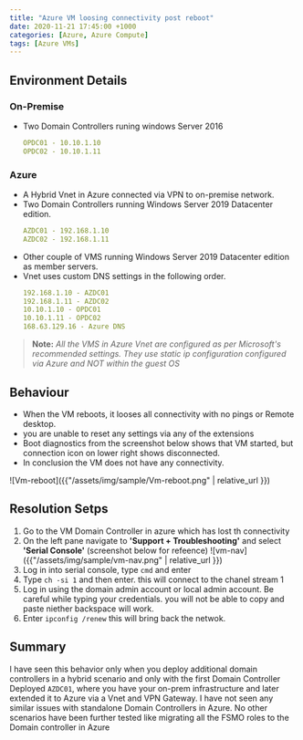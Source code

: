 ```yaml
---
title: "Azure VM loosing connectivity post reboot"
date: 2020-11-21 17:45:00 +1000
categories: [Azure, Azure Compute]
tags: [Azure VMs]
---
```


## Environment Details
### On-Premise
- Two Domain Controllers runing windows Server 2016
    ```yaml
    OPDC01 - 10.10.1.10
    OPDC02 - 10.10.1.11
    ```

### Azure
- A Hybrid Vnet in Azure connected via VPN to on-premise network.
- Two Domain Controllers running Windows Server 2019 Datacenter edition.
    ```yaml
    AZDC01 - 192.168.1.10
    AZDC02 - 192.168.1.11
    ```
- Other couple of VMS running Windows Server 2019 Datacenter edition as member servers.
- Vnet uses custom DNS settings in the following order.
    ```yaml
    192.168.1.10 - AZDC01
    192.168.1.11 - AZDC02
    10.10.1.10 - OPDC01
    10.10.1.11 - OPDC02
    168.63.129.16 - Azure DNS
    ```
> **Note:** *All the VMS in Azure Vnet are configured as per Microsoft's recommended settings. They use static ip configuration configured via Azure and NOT within the guest OS*



## Behaviour
- When the VM reboots, it looses all connectivity with no pings or Remote desktop.
- you are unable to reset any settings via any of the extensions
- Boot diagnostics from the screenshot below shows that VM started, but connection icon on lower right shows disconnected.
- In conclusion the VM does not have any connectivity.


![Vm-reboot]({{"/assets/img/sample/Vm-reboot.png" | relative_url }})


## Resolution Setps
1. Go to the VM Domain Controller in azure which has lost th connectivity
2. On the left pane navigate to **'Support + Troubleshooting'** and select **'Serial Console'** (screenshot below for refeence)
    ![vm-nav]({{"/assets/img/sample/vm-nav.png" | relative_url }})
3. Log in into serial console, type ```cmd``` and enter
4. Type ```ch -si 1``` and then enter. this will connect to the chanel stream 1
5. Log in using the domain admin account or local admin account. Be careful while typing your credentials. you will not be able to copy and paste niether backspace will work.
6. Enter ```ipconfig /renew``` this will bring back the netwok.


## Summary
I have seen this behavior only when you deploy additional domain controllers in a hybrid scenario and only with the first Domain Controller Deployed ```AZDC01```, where you have your on-prem infrastructure and later extended it to Azure via a Vnet and VPN Gateway. I have not seen any similar issues with standalone Domain Controllers in Azure. No other scenarios have been further tested like migrating all the FSMO roles to the Domain controller in Azure